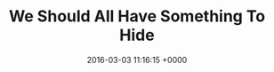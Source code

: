 ---
title: "We Should All Have Something To Hide"
date: 2016-03-03 11:16:15 +0000
url: http://www.thoughtcrime.org/blog/we-should-all-have-something-to-hide/
---